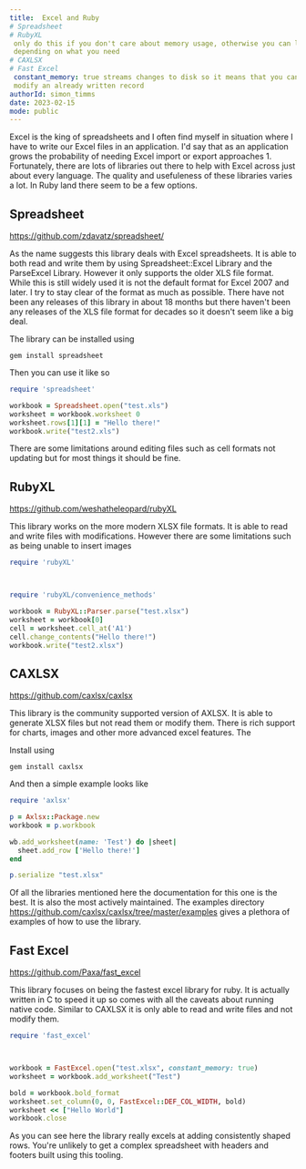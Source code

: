 ```yaml
---
title:  Excel and Ruby
# Spreadsheet
# RubyXL
 only do this if you don't care about memory usage, otherwise you can load submodules separately
 depending on what you need
# CAXLSX
# Fast Excel
 constant_memory: true streams changes to disk so it means that you cannot
 modify an already written record
authorId: simon_timms
date: 2023-02-15
mode: public
---
```




Excel is the king of spreadsheets and I often find myself in situation where I have to write our Excel files in an application. I'd say that as an application grows the probability of needing Excel import or export approaches 1. Fortunately, there are lots of libraries out there to help with Excel across just about every language. The quality and usefuleness of these libraries varies a lot. In Ruby land there seem to be a few options.

## Spreadsheet

https://github.com/zdavatz/spreadsheet/

As the name suggests this library deals with Excel spreadsheets. It is able to both read and write them by using Spreadsheet::Excel Library and the ParseExcel Library. However it only supports the older XLS file format. While this is still widely used it is not the default format for Excel 2007 and later. I try to stay clear of the format as much as possible. There have not been any releases of this library in about 18 months but there haven't been any releases of the XLS file format for decades so it doesn't seem like a big deal. 

The library can be installed using 

```
gem install spreadsheet
```

Then you can use it like so

```ruby
require 'spreadsheet'

workbook = Spreadsheet.open("test.xls")
worksheet = workbook.worksheet 0
worksheet.rows[1][1] = "Hello there!"
workbook.write("test2.xls")
```

There are some limitations around editing files such as cell formats not updating but for most things it should be fine. 

## RubyXL

https://github.com/weshatheleopard/rubyXL

This library works on the more modern XLSX file formats. It is able to read and write files with modifications. However there are some limitations such as being unable to insert images 

```ruby
require 'rubyXL'



require 'rubyXL/convenience_methods'

workbook = RubyXL::Parser.parse("test.xlsx")
worksheet = workbook[0]
cell = worksheet.cell_at('A1')
cell.change_contents("Hello there!")
workbook.write("test2.xlsx")
```

## CAXLSX

https://github.com/caxlsx/caxlsx

This library is the community supported version of AXLSX. It is able to generate XLSX files but not read them or modify them. There is rich support for charts, images and other more advanced excel features. The 

Install using 

```
gem install caxlsx
```

And then a simple example looks like

```ruby
require 'axlsx'

p = Axlsx::Package.new
workbook = p.workbook

wb.add_worksheet(name: 'Test') do |sheet|
  sheet.add_row ['Hello there!']
end

p.serialize "test.xlsx"

```

Of all the libraries mentioned here the documentation for this one is the best. It is also the most actively maintained. The examples directory https://github.com/caxlsx/caxlsx/tree/master/examples gives a plethora of examples of how to use the library.


## Fast Excel

https://github.com/Paxa/fast_excel

This library focuses on being the fastest excel library for ruby. It is actually written in C to speed it up so comes with all the caveats about running native code. Similar to CAXLSX it is only able to read and write files and not modify them. 

```ruby
require 'fast_excel'



workbook = FastExcel.open("test.xlsx", constant_memory: true)
worksheet = workbook.add_worksheet("Test")

bold = workbook.bold_format
worksheet.set_column(0, 0, FastExcel::DEF_COL_WIDTH, bold)
worksheet << ["Hello World"]
workbook.close
```

As you can see here the library really excels at adding consistently shaped rows. You're unlikely to get a complex spreadsheet with headers and footers built using this tooling. 